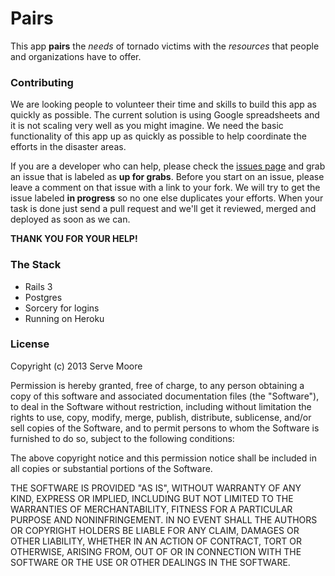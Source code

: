 Pairs
=====

This app __pairs__ the *needs* of tornado victims with the *resources* that people and organizations have to offer.

### Contributing ###

We are looking people to volunteer their time and skills to build this app as quickly as possible. The current solution is using Google spreadsheets and it is not scaling very well as you might imagine. We need the basic functionality of this app up as quickly as possible to help coordinate the efforts in the disaster areas.

If you are a developer who can help, please check the [issues page](http://github.com/servemoore/pairs/issues) and grab an issue that is labeled as __up for grabs__. Before you start on an issue, please leave a comment on that issue with a link to your fork. We will try to get the issue labeled __in progress__ so no one else duplicates your efforts. When your task is done just send a pull request and we'll get it reviewed, merged and deployed as soon as we can.

__THANK YOU FOR YOUR HELP!__

### The Stack ###
* Rails 3
* Postgres
* Sorcery for logins
* Running on Heroku


### License ###

Copyright (c) 2013 Serve Moore

Permission is hereby granted, free of charge, to any person obtaining a copy
of this software and associated documentation files (the "Software"), to deal
in the Software without restriction, including without limitation the rights
to use, copy, modify, merge, publish, distribute, sublicense, and/or sell
copies of the Software, and to permit persons to whom the Software is
furnished to do so, subject to the following conditions:

The above copyright notice and this permission notice shall be included in
all copies or substantial portions of the Software.

THE SOFTWARE IS PROVIDED "AS IS", WITHOUT WARRANTY OF ANY KIND, EXPRESS OR
IMPLIED, INCLUDING BUT NOT LIMITED TO THE WARRANTIES OF MERCHANTABILITY,
FITNESS FOR A PARTICULAR PURPOSE AND NONINFRINGEMENT. IN NO EVENT SHALL THE
AUTHORS OR COPYRIGHT HOLDERS BE LIABLE FOR ANY CLAIM, DAMAGES OR OTHER
LIABILITY, WHETHER IN AN ACTION OF CONTRACT, TORT OR OTHERWISE, ARISING FROM,
OUT OF OR IN CONNECTION WITH THE SOFTWARE OR THE USE OR OTHER DEALINGS IN
THE SOFTWARE.
